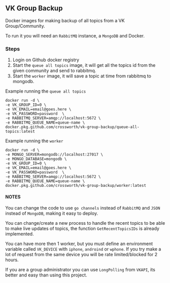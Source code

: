 ## VK Group Backup

Docker images for making backup of all topics from a VK Group/Community.

To run it you will need an `RabbitMQ` instance, a `MongoDB` and Docker.

### Steps
1. Login on Github docker registry
2. Start the `queue all topics` image, it will  get all the topics id from the given community and send to rabbitmq.
3. Start the `worker` image, it will save a topic at time from rabbitmq to mongodb.


Example running the `queue all topics`
```shell script
docker run -d \
-e VK_GROUP_ID=0 \ 
-e VK_EMAIL=email@goes.here \
-e VK_PASSWORD=password  \
-e RABBITMQ_SERVER=amqp://localhost:5672 \ 
-e RABBITMQ_QUEUE_NAME=queue-name \
docker.pkg.github.com/crossworth/vk-group-backup/queue-all-topics:latest
```

Example running the `worker`
```shell script
docker run -d \
-e MONGO_SERVER=mongodb://localhost:27017 \ 
-e MONGO_DATABASE=mongodb \
-e VK_GROUP_ID=0 \ 
-e VK_EMAIL=email@goes.here \
-e VK_PASSWORD=password  \
-e RABBITMQ_SERVER=amqp://localhost:5672 \ 
-e RABBITMQ_QUEUE_NAME=queue-name \
docker.pkg.github.com/crossworth/vk-group-backup/worker:latest
```

#### NOTES
You can change the code to use `go channels` instead of `RabbitMQ` and `JSON` instead of `MongoDB`, making it easy to deploy.

You can change/create a new process to handle the recent topics to be able to make live updates of topics, the function `GetRecentTopicsIDs` is already implemented.

You can have more then 1 worker, but you must define an environment variable called `VK_DEVICE` with `iphone`, `androind` or `wphone`.
If you try make a lot of request from the same device you will be rate limited/blocked for 2 hours.

If you are a group administrator you can use `LongPolling` from `VKAPI`, its better and easy than using this project. 

